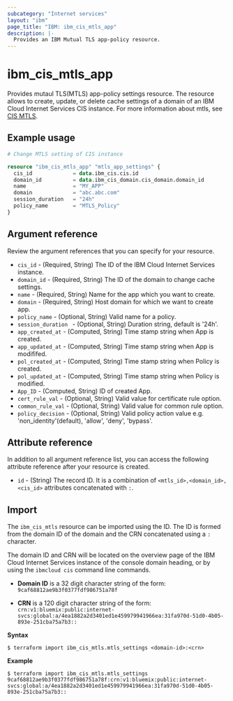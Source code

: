 ```yaml
---
subcategory: "Internet services"
layout: "ibm"
page_title: "IBM: ibm_cis_mtls_app"
description: |-
  Provides an IBM Mutual TLS app-policy resource.
---
```


# ibm_cis_mtls_app
 Provides mutaul TLS(MTLS) app-policy settings resource. The resource allows to create, update, or delete cache settings of a domain of an IBM Cloud Internet Services CIS instance. For more information about mtls, see [CIS MTLS](https://cloud.ibm.com/docs/cis?topic=cis-mtls-features).

## Example usage

```terraform
# Change MTLS setting of CIS instance

resource "ibm_cis_mtls_app" "mtls_app_settings" {
  cis_id             = data.ibm_cis.cis.id
  domain_id          = data.ibm_cis_domain.cis_domain.domain_id
  name               = "MY_APP"
  domain             = "abc.abc.com"
  session_duration   = "24h"
  policy_name        = "MTLS_Policy"
}
```

## Argument reference

Review the argument references that you can specify for your resource. 

- `cis_id`                         - (Required, String) The ID of the IBM Cloud Internet Services instance.
- `domain_id`                      - (Required, String) The ID of the domain to change cache settings.
- `name`                           - (Required, String) Name for the app which you want to create.
- `domain`                         - (Required, String) Host domain for which we want to create app. 
- `policy_name`                    - (Optional, String) Valid name for a policy.
- `session_duration `              - (Optional, String) Duration string, default is '24h'.
- `app_created_at`                 - (Computed, String) Time stamp string when App is created.
- `app_updated_at`                 - (Computed, String) Time stamp string when App is modififed.
- `pol_created_at`                 - (Computed, String) Time stamp string when Policy is created.
- `pol_updated_at`                 - (Computed, String) Time stamp string when Policy is modified.
- `App_ID`                         - (Computed, String) ID of created App.
- `cert_rule_val`                       - (Optional, String) Valid value for certificate rule option.
- `common_rule_val`                - (Optional, String) Valid value for common rule option.
- `policy_decision`                - (Optional, String) Valid policy action value e.g. 'non_identity'(default), 'allow', 'deny', 'bypass'. 


## Attribute reference
In addition to all argument reference list, you can access the following attribute reference after your resource is created.

- `id` - (String) The record ID. It is a combination of `<mtls_id>,<domain_id>,<cis_id>` attributes concatenated with `:`.

## Import
The `ibm_cis_mtls` resource can be imported using the ID. The ID is formed from the domain ID of the domain and the CRN concatenated  using a `:` character.

The domain ID and CRN will be located on the overview page of the IBM Cloud Internet Services instance of the console domain heading, or by using the `ibmcloud cis` command line commands.

- **Domain ID** is a 32 digit character string of the form: `9caf68812ae9b3f0377fdf986751a78f`

- **CRN** is a 120 digit character string of the form: `crn:v1:bluemix:public:internet-svcs:global:a/4ea1882a2d3401ed1e459979941966ea:31fa970d-51d0-4b05-893e-251cba75a7b3::`

**Syntax**

```
$ terraform import ibm_cis_mtls.mtls_settings <domain-id>:<crn>
```

**Example**

```
$ terraform import ibm_cis_mtls.mtls_settings 9caf68812ae9b3f0377fdf986751a78f:crn:v1:bluemix:public:internet-svcs:global:a/4ea1882a2d3401ed1e459979941966ea:31fa970d-51d0-4b05-893e-251cba75a7b3::
```

